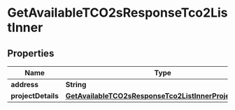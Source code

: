 

# GetAvailableTCO2sResponseTco2ListInner


## Properties

| Name | Type | Description | Notes |
|------------ | ------------- | ------------- | -------------|
|**address** | **String** |  |  |
|**projectDetails** | [**GetAvailableTCO2sResponseTco2ListInnerProjectDetails**](GetAvailableTCO2sResponseTco2ListInnerProjectDetails.md) |  |  |



